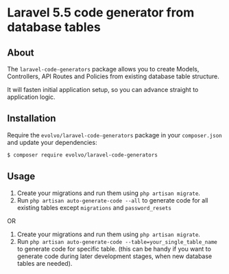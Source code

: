 # Laravel 5.5 code generator from database tables

## About

The `laravel-code-generators` package allows you to create Models, Controllers, API Routes and Policies from existing database table structure.

It will fasten initial application setup, so you can advance straight to application logic.

## Installation

Require the `evolvo/laravel-code-generators` package in your `composer.json` and update your dependencies:
```sh
$ composer require evolvo/laravel-code-generators
```

## Usage

1. Create your migrations and run them using `php artisan migrate`.
2. Run `php artisan auto-generate-code --all` to generate code for all existing tables except `migrations` and `password_resets`

OR

1. Create your migrations and run them using `php artisan migrate`.
2. Run `php artisan auto-generate-code --table=your_single_table_name` to generate code for specific table.
(this can be handy if you want to generate code during later development stages, when new database tables are needed).